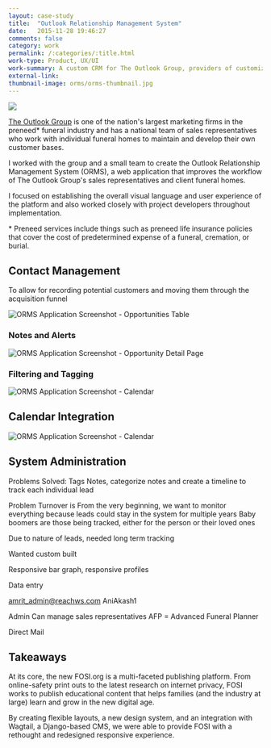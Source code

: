 ```yaml
---
layout: case-study
title:  "Outlook Relationship Management System"
date:   2015-11-28 19:46:27
comments: false
category: work
permalink: /:categories/:title.html
work-type: Product, UX/UI
work-summary: A custom CRM for The Outlook Group, providers of customized pre-need services, resources and systems to progressive funeral homes across the country.
external-link: 
thumbnail-image: orms/orms-thumbnail.jpg
---
```


<div class="grid grid--featured-image grid-mb">
	<div class="grid__item grid__item--full">
	    <img  src="{{ site.url }}/assets/work/orms/featured-image-orms.jpg">
	</div> 
</div>

<a href="http://www.theoutlookgroup.com/" target="_blank" class="link--text-in-p">The Outlook Group</a> is one of the nation's largest marketing firms in the preneed* funeral industry and has a national team of sales representatives who work with individual funeral homes to maintain and develop their own customer bases.

I worked with the group and a small team to create the Outlook Relationship Management System (ORMS), a web application that improves the workflow of The Outlook Group's sales representatives and client funeral homes. 

I focused on establishing the overall visual language and user experience of the platform and also worked closely with project developers throughout implementation.

<p class="footnote">
  * Preneed services include things such as preneed life insurance policies that cover the cost of predetermined expense of a funeral, cremation, or burial.
</p> 
 
<!--
## Identifying Product Needs

Because The Outlook Group has a national team of sales representatives who work with individual funeral homes, the group wanted us to develop a tool for their team to help clients maintain and develop their own customer base.

After conversations with The Outlook Group and an analysis of their team structure, we identified the core product features that would not only provide benefit to the end user, but also fit into the workflow of the company as a whole.

 : 

* **Contact Management**
	* To allow for recording potential customers and moving them through the acquisition funnel
* **Filtering and Tagging**
	* To monitor and evaluate customers
* **Calendar Integration**
	* To allow sales representatives to record interactions and meetings with customers
* **System Administration**
	* The creation of a centralized hub for system administrators to manage sales representatives

 -->

## Contact Management

To allow for recording potential customers and moving them through the acquisition funnel



<div class="grid grid-mt grid-mb">
	<div class="grid__item grid__item--full">
	    <img  src="{{ site.url }}/assets/work/orms/orms-screenshot__opportunities@2x.png" alt="ORMS Application Screenshot - Opportunities Table">
	</div> 
</div>

### Notes and Alerts
<div class="grid grid-mt grid-mb">
	<div class="grid__item grid__item--full">
	    <img  src="{{ site.url }}/assets/work/orms/orms-screenshot__opportunity-detail@2x.png" alt="ORMS Application Screenshot - Opportunity Detail Page">
	</div> 
</div>

### Filtering and Tagging

<div class="grid grid-mt grid-mb">
	<div class="grid__item grid__item--full no-shadow">
	    <img  src="{{ site.url }}/assets/work/orms/orms-detail__tags.png" alt="ORMS Application Screenshot - Calendar">
	</div> 
</div>

## Calendar Integration

<div class="grid grid-mt grid-mb">
	<div class="grid__item grid__item--full">
	    <img  src="{{ site.url }}/assets/work/orms/orms-screenshot__calendar@2x.png" alt="ORMS Application Screenshot - Calendar">
	</div> 
</div>

## System Administration




Problems Solved:
Tags
Notes, categorize notes and create a timeline to track each individual lead

Problem
Turnover is
From the very beginning, we want to monitor everything because leads could stay in the system for multiple years
Baby boomers are those being tracked, either for the person or their loved ones

Due to nature of leads, needed long term tracking

Wanted custom built

Responsive bar graph, responsive profiles

Data entry

amrit_admin@reachws.com
AniAkash1

Admin
Can manage sales representatives
AFP = Advanced Funeral Planner

Direct Mail

<div class="fin-tip">	
</div>

<h2 class="text-center">
	Takeaways
</h2>

At its core, the new FOSI.org is a multi-faceted publishing platform. From online-safety print outs to the latest research on internet privacy, FOSI works to publish educational content that helps families (and the industry at large) learn and grow in the new digital age. 
		
By creating flexible layouts, a new design system, and an integration with Wagtail, a Django-based CMS, we were able to provide FOSI with a rethought and redesigned responsive experience.








